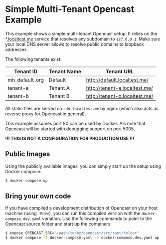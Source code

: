 # Simple Multi-Tenant Opencast Example

This example shows a simple multi-tenant Opencast setup. It relies on the [*.localtest.me](https://readme.localtest.me/) service that resolves any subdomain to `127.0.0.1`. Make sure your local DNS server allows to resolve public domains to loopback addresses.

The following tenants exist:

| Tenant ID      | Tenant Name | Tenant URL                    |
| -------------- | ----------- | ----------------------------- |
| mh_default_org | Default     | http://default.localtest.me/  |
| tenant-a       | Tenant A    | http://tenant-a.localtest.me/ |
| tenant-b       | Tenant B    | http://tenant-b.localtest.me/ |

All static files are served on `cdn.localtest.me` by nginx (which also acts as reverse proxy for Opencast in general).

This example assumes port 80 can be used by Docker. Als note that Opencast will be started with debugging support on port 5005.

**!!! THIS IS NOT A CONFIGURATION FOR PRODUCTION USE !!!**

## Public Images

Using the publicly available images, you can simply start up the setup using Docker compose:

```sh
$ docker compose up
```

## Bring your own code

If you have compiled a development distribution of Opencast on your host machine (using `-Pdev`), you can run this compiled version with the `docker-compose.dev.yaml` variation. Use the following commands to point to the Opencast source folder and start up the containers:

```sh
$ expose OPENCAST_SRC="/path/to/my/opencast/src/root/folder"
$ docker compose -f docker-compose.yaml -f docker-compose.dev.yaml up
```
